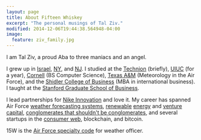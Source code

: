 ```yaml
---
layout: page
title: About Fifteen Whiskey
excerpt: "The personal musings of Tal Ziv."
modified: 2014-12-06T19:44:38.564948-04:00
image:
  feature: ziv_family.jpg
---
```


I am Tal Ziv, a proud Aba to three maniacs and an angel.

I grew up in [Israel](https://www.airbnb.com/s/Rehovot--Israel), [NY](https://www.google.com/maps/place/Plainview,+NY/data=!4m2!3m1!1s0x89c281e6e8447209:0xacb02419b8d9625e?sa=X&ei=nn6EVIjVEoqSsQS7_YCgCg&ved=0CIIBEPIBMAs), and [NJ](https://www.google.com/maps/place/Ridgewood,+NJ/data=!4m2!3m1!1s0x89c2e4a543a88c39:0x7185a0a5d2697b0?sa=X&ei=t36EVP-_BIu_sQSLo4LwCg&ved=0CIkBEPIBMAs). I studied at the [Technion](http://www.technion.ac.il/en/) (briefly), [UIUC](http://www.ece.illinois.edu/) (for a year), [Cornell](http://www.cs.cornell.edu/) (BS Computer Science), [Texas A&M](http://atmo.tamu.edu/) (Meteorology in the Air Force), and the [Shidler College of Business](http://shidler.hawaii.edu/) (MBA in international business). I taught at the [Stanford Graduate School of Business](https://www.gsb.stanford.edu/).

I lead partnerships for [Nike Innovation](https://news.nike.com/innovation) and love it. My career has spanned Air Force [weather forecasting systems](https://www.airforce.com/careers/detail/weather-officer), [renewable](https://www.gepower.com/) [energy](http://en.wikipedia.org/wiki/Sopogy) and [venture capital](http://enerdigm.com/portfolio/), [conglomerates that shouldn't be conglomerates](http://www.bizjournals.com/pacific/news/2012/06/29/matson-split-from-alexander-baldwin.html), and several startups in the [consumer web](https://pando.com/2012/11/27/backed-by-500-startups-silver-living-offers-honest-reviews-of-senior-communities/), blockchain, and bitcoin.


15W is the [Air Force specialty code](http://usmilitary.about.com/library/milinfo/afoffjobs/bl15wx.htm) for weather officer.



<!-- ## So Simple Theme is all about:

* Responsive templates. Looking good on mobile, tablet, and desktop.
* Gracefully degrading in older browsers. Compatible with Internet Explorer 9+ and all modern browsers.
* Minimal embellishments and subtle animations.
* Optional large feature images for posts and pages.
* [Custom 404 page]({{ site.url }}/404.html) to get you started.
* [Simple site search](https://github.com/christian-fei/Simple-Jekyll-Search)
* Support for Disqus Comments

<a markdown="0" href="{{ site.url }}/theme-setup" class="btn">Install So Simple Theme</a>

[^1]: Example: *domain.com/category-name/post-title* -->
